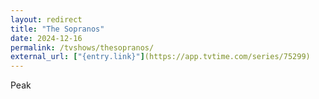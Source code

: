 ```yaml
---
layout: redirect
title: "The Sopranos"
date: 2024-12-16
permalink: /tvshows/thesopranos/
external_url: ["{entry.link}"](https://app.tvtime.com/series/75299)
---
```

Peak
